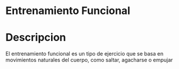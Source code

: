 # Entrenamiento Funcional

# Descripcion
El entrenamiento funcional es un tipo de ejercicio que se basa en movimientos naturales del cuerpo, como saltar, agacharse o empujar